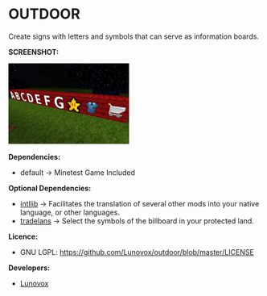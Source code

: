 # OUTDOOR

Create signs with letters and symbols that can serve as information boards. 

**SCREENSHOT:**

![](https://raw.githubusercontent.com/Lunovox/outdoor/master/screenshot.png)

**Dependencies:**
  * default → Minetest Game Included

**Optional Dependencies:**
  * [intllib](https://github.com/minetest-mods/intllib) → Facilitates the translation of several other mods into your native language, or other languages.
  * [tradelans](https://github.com/Lunovox/tradelands) → Select the symbols of the billboard in your protected land.
  
**Licence:**
 * GNU LGPL: https://github.com/Lunovox/outdoor/blob/master/LICENSE

**Developers:**
 * [Lunovox](mailto:lunovox@openmailbox.org)